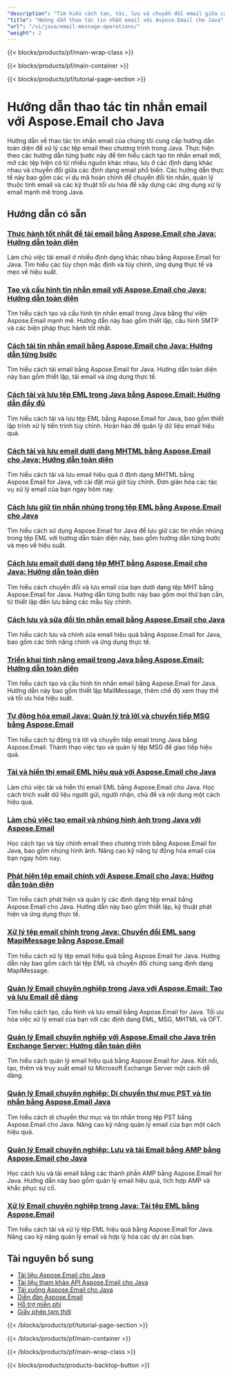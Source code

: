 ```yaml
---
"description": "Tìm hiểu cách tạo, tải, lưu và chuyển đổi email giữa các định dạng (EML, MSG, MHTML) với các hướng dẫn về Aspose.Email cho Java này."
"title": "Hướng dẫn thao tác tin nhắn email với Aspose.Email cho Java"
"url": "/vi/java/email-message-operations/"
"weight": 2
---
```


{{< blocks/products/pf/main-wrap-class >}}

{{< blocks/products/pf/main-container >}}

{{< blocks/products/pf/tutorial-page-section >}}
# Hướng dẫn thao tác tin nhắn email với Aspose.Email cho Java

Hướng dẫn về thao tác tin nhắn email của chúng tôi cung cấp hướng dẫn toàn diện để xử lý các tệp email theo chương trình trong Java. Thực hiện theo các hướng dẫn từng bước này để tìm hiểu cách tạo tin nhắn email mới, mở các tệp hiện có từ nhiều nguồn khác nhau, lưu ở các định dạng khác nhau và chuyển đổi giữa các định dạng email phổ biến. Các hướng dẫn thực tế này bao gồm các ví dụ mã hoàn chỉnh để chuyển đổi tin nhắn, quản lý thuộc tính email và các kỹ thuật tối ưu hóa để xây dựng các ứng dụng xử lý email mạnh mẽ trong Java.

## Hướng dẫn có sẵn

### [Thực hành tốt nhất để tải email bằng Aspose.Email cho Java: Hướng dẫn toàn diện](./aspose-email-java-load-emails/)
Làm chủ việc tải email ở nhiều định dạng khác nhau bằng Aspose.Email for Java. Tìm hiểu các tùy chọn mặc định và tùy chỉnh, ứng dụng thực tế và mẹo về hiệu suất.

### [Tạo và cấu hình tin nhắn email với Aspose.Email cho Java: Hướng dẫn toàn diện](./create-configure-mail-message-aspose-email-java/)
Tìm hiểu cách tạo và cấu hình tin nhắn email trong Java bằng thư viện Aspose.Email mạnh mẽ. Hướng dẫn này bao gồm thiết lập, cấu hình SMTP và các biện pháp thực hành tốt nhất.

### [Cách tải tin nhắn email bằng Aspose.Email cho Java: Hướng dẫn từng bước](./aspose-email-java-load-email-tutorial/)
Tìm hiểu cách tải email bằng Aspose.Email for Java. Hướng dẫn toàn diện này bao gồm thiết lập, tải email và ứng dụng thực tế.

### [Cách tải và lưu tệp EML trong Java bằng Aspose.Email: Hướng dẫn đầy đủ](./load-save-eml-aspose-email-java/)
Tìm hiểu cách tải và lưu tệp EML bằng Aspose.Email for Java, bao gồm thiết lập trình xử lý tiến trình tùy chỉnh. Hoàn hảo để quản lý dữ liệu email hiệu quả.

### [Cách tải và lưu email dưới dạng MHTML bằng Aspose.Email cho Java: Hướng dẫn toàn diện](./load-save-emails-mhtml-aspose-java/)
Tìm hiểu cách tải và lưu email hiệu quả ở định dạng MHTML bằng Aspose.Email for Java, với cài đặt múi giờ tùy chỉnh. Đơn giản hóa các tác vụ xử lý email của bạn ngay hôm nay.

### [Cách lưu giữ tin nhắn nhúng trong tệp EML bằng Aspose.Email cho Java](./aspose-email-java-eml-embedded-messages-preservation/)
Tìm hiểu cách sử dụng Aspose.Email for Java để lưu giữ các tin nhắn nhúng trong tệp EML với hướng dẫn toàn diện này, bao gồm hướng dẫn từng bước và mẹo về hiệu suất.

### [Cách lưu email dưới dạng tệp MHT bằng Aspose.Email cho Java: Hướng dẫn toàn diện](./save-emails-as-mht-using-aspose-email-java/)
Tìm hiểu cách chuyển đổi và lưu email của bạn dưới dạng tệp MHT bằng Aspose.Email for Java. Hướng dẫn từng bước này bao gồm mọi thứ bạn cần, từ thiết lập đến lưu bằng các mẫu tùy chỉnh.

### [Cách lưu và sửa đổi tin nhắn email bằng Aspose.Email cho Java](./save-modified-emails-aspose-java/)
Tìm hiểu cách lưu và chỉnh sửa email hiệu quả bằng Aspose.Email for Java, bao gồm các tính năng chính và ứng dụng thực tế.

### [Triển khai tính năng email trong Java bằng Aspose.Email: Hướng dẫn toàn diện](./implement-email-features-java-aspose-email/)
Tìm hiểu cách tạo và cấu hình tin nhắn email bằng Aspose.Email for Java. Hướng dẫn này bao gồm thiết lập MailMessage, thêm chế độ xem thay thế và tối ưu hóa hiệu suất.

### [Tự động hóa email Java: Quản lý trả lời và chuyển tiếp MSG bằng Aspose.Email](./email-automation-java-aspose-email-replies-forwards/)
Tìm hiểu cách tự động trả lời và chuyển tiếp email trong Java bằng Aspose.Email. Thành thạo việc tạo và quản lý tệp MSG để giao tiếp hiệu quả.

### [Tải và hiển thị email EML hiệu quả với Aspose.Email cho Java](./load-display-eml-emails-aspose-java/)
Làm chủ việc tải và hiển thị email EML bằng Aspose.Email cho Java. Học cách trích xuất dữ liệu người gửi, người nhận, chủ đề và nội dung một cách hiệu quả.

### [Làm chủ việc tạo email và nhúng hình ảnh trong Java với Aspose.Email](./aspose-email-java-create-embed-images/)
Học cách tạo và tùy chỉnh email theo chương trình bằng Aspose.Email for Java, bao gồm nhúng hình ảnh. Nâng cao kỹ năng tự động hóa email của bạn ngay hôm nay.

### [Phát hiện tệp email chính với Aspose.Email cho Java: Hướng dẫn toàn diện](./master-email-file-detection-aspose-java/)
Tìm hiểu cách phát hiện và quản lý các định dạng tệp email bằng Aspose.Email cho Java. Hướng dẫn này bao gồm thiết lập, kỹ thuật phát hiện và ứng dụng thực tế.

### [Xử lý tệp email chính trong Java: Chuyển đổi EML sang MapiMessage bằng Aspose.Email](./master-email-file-handling-java-aspose-email/)
Tìm hiểu cách xử lý tệp email hiệu quả bằng Aspose.Email for Java. Hướng dẫn này bao gồm cách tải tệp EML và chuyển đổi chúng sang định dạng MapiMessage.

### [Quản lý Email chuyên nghiệp trong Java với Aspose.Email: Tạo và lưu Email dễ dàng](./aspose-email-java-create-save-emails/)
Tìm hiểu cách tạo, cấu hình và lưu email bằng Aspose.Email for Java. Tối ưu hóa việc xử lý email của bạn với các định dạng EML, MSG, MHTML và OFT.

### [Quản lý Email chuyên nghiệp với Aspose.Email cho Java trên Exchange Server: Hướng dẫn toàn diện](./master-email-management-aspose-email-java-exchange-server/)
Tìm hiểu cách quản lý email hiệu quả bằng Aspose.Email for Java. Kết nối, tạo, thêm và truy xuất email từ Microsoft Exchange Server một cách dễ dàng.

### [Quản lý Email chuyên nghiệp: Di chuyển thư mục PST và tin nhắn bằng Aspose.Email Java](./aspose-email-java-move-pst-messages-folders/)
Tìm hiểu cách di chuyển thư mục và tin nhắn trong tệp PST bằng Aspose.Email cho Java. Nâng cao kỹ năng quản lý email của bạn một cách hiệu quả.

### [Quản lý Email chuyên nghiệp: Lưu và tải Email bằng AMP bằng Aspose.Email cho Java](./aspose-email-java-save-load-amp-emails/)
Học cách lưu và tải email bằng các thành phần AMP bằng Aspose.Email for Java. Hướng dẫn này bao gồm quản lý email hiệu quả, tích hợp AMP và khắc phục sự cố.

### [Xử lý Email chuyên nghiệp trong Java: Tải tệp EML bằng Aspose.Email](./master-email-processing-java-aspose-email/)
Tìm hiểu cách tải và xử lý tệp EML hiệu quả bằng Aspose.Email for Java. Nâng cao kỹ năng quản lý email và hợp lý hóa các dự án của bạn.

## Tài nguyên bổ sung

- [Tài liệu Aspose.Email cho Java](https://docs.aspose.com/email/java/)
- [Tài liệu tham khảo API Aspose.Email cho Java](https://reference.aspose.com/email/java/)
- [Tải xuống Aspose.Email cho Java](https://releases.aspose.com/email/java/)
- [Diễn đàn Aspose.Email](https://forum.aspose.com/c/email)
- [Hỗ trợ miễn phí](https://forum.aspose.com/)
- [Giấy phép tạm thời](https://purchase.aspose.com/temporary-license/)

{{< /blocks/products/pf/tutorial-page-section >}}

{{< /blocks/products/pf/main-container >}}

{{< /blocks/products/pf/main-wrap-class >}}

{{< blocks/products/products-backtop-button >}}